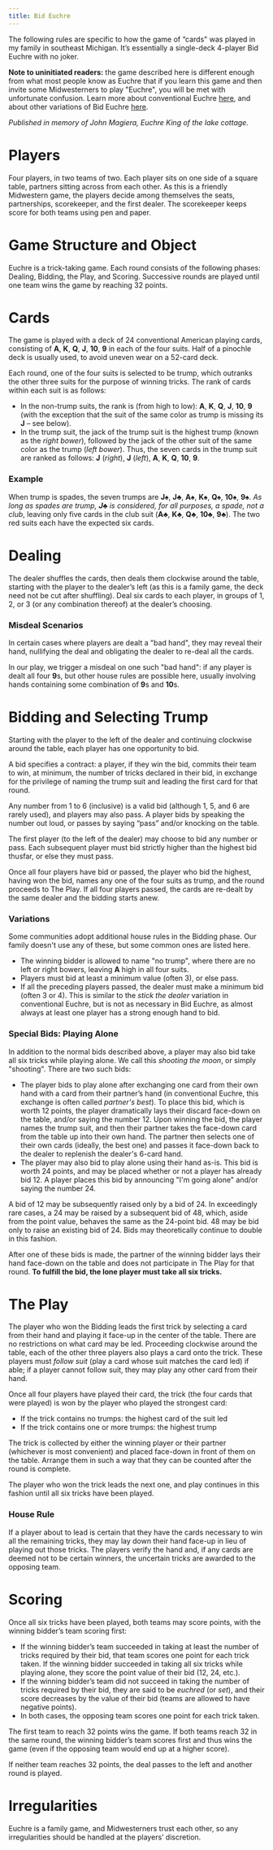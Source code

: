 ```yaml
---
title: Bid Euchre
---
```


The following rules are specific to how the game of “cards" was played in my family in southeast
Michigan. It’s essentially a single-deck 4-player Bid Euchre with no joker.

**Note to uninitiated readers:** the game described here is different enough from what most people
know as Euchre that if you learn this game and then invite some Midwesterners to play "Euchre", you
will be met with unfortunate confusion. Learn more about conventional Euchre
[here](https://www.pagat.com/euchre/euchre.html), and about other variations of Bid Euchre
[here](https://www.pagat.com/euchre/bideuch.html).

_Published in memory of John Magiera, Euchre King of the lake cottage._

# Players

Four players, in two teams of two. Each player sits on one side of a square table, partners sitting
across from each other. As this is a friendly Midwestern game, the players decide among themselves
the seats, partnerships, scorekeeper, and the first dealer. The scorekeeper keeps score for both
teams using pen and paper.

# Game Structure and Object

Euchre is a trick-taking game. Each round consists of the following phases: Dealing, Bidding, the
Play, and Scoring. Successive rounds are played until one team wins the game by reaching 32 points.

# Cards

The game is played with a deck of 24 conventional American playing cards, consisting of **A**,
**K**, **Q**, **J**, **10**, **9** in each of the four suits. Half of a pinochle deck is usually
used, to avoid uneven wear on a 52-card deck.

Each round, one of the four suits is selected to be trump, which outranks the other three suits for
the purpose of winning tricks. The rank of cards within each suit is as follows:

- In the non-trump suits, the rank is (from high to low): **A**, **K**, **Q**, **J**, **10**, **9**
  (with the exception that the suit of the same color as trump is missing its **J** – see below).
- In the trump suit, the jack of the trump suit is the highest trump (known as the _right bower_),
  followed by the jack of the other suit of the same color as the trump (_left bower_). Thus, the
  seven cards in the trump suit are ranked as follows: **J** (_right_), **J** (_left_), **A**,
  **K**, **Q**, **10**, **9**.

### Example

When trump is spades, the seven trumps are **J**♠︎, **J**♣︎, **A**♠︎, **K**♠︎, **Q**♠︎, **10**♠︎,
**9**♠︎. _As long as spades are trump, **J**♣︎ is considered, for all purposes, a spade, not a
club_, leaving only five cards in the club suit (**A**♣︎, **K**♣︎, **Q**♣︎, **10**♣︎, **9**♣︎). The
two red suits each have the expected six cards.

# Dealing

The dealer shuffles the cards, then deals them clockwise around the table, starting with the player
to the dealer’s left (as this is a family game, the deck need not be cut after shuffling). Deal six cards to each player, in groups of 1, 2, or 3 (or any combination thereof) at the
dealer’s choosing.

### Misdeal Scenarios

In certain cases where players are dealt a "bad hand", they may reveal their hand, nullifying the
deal and obligating the dealer to re-deal all the cards.

In our play, we trigger a misdeal on one such "bad hand": if any player is dealt all four **9**s,
but other house rules are possible here, usually involving hands containing some combination of
**9**s and **10**s.

# Bidding and Selecting Trump

Starting with the player to the left of the dealer and continuing clockwise around the table, each
player has one opportunity to bid.

A bid specifies a contract: a player, if they win the bid, commits their team to win, at minimum,
the number of tricks declared in their bid, in exchange for the privilege of naming the trump suit
and leading the first card for that round.

Any number from 1 to 6 (inclusive) is a valid bid (although 1, 5, and 6 are rarely used), and
players may also pass. A player bids by speaking the number out loud, or passes by saying “pass”
and/or knocking on the table.

The first player (to the left of the dealer) may choose to bid any number or pass. Each subsequent
player must bid strictly higher than the highest bid thusfar, or else they must pass.

Once all four players have bid or passed, the player who bid the highest, having won the bid, names
any one of the four suits as trump, and the round proceeds to The Play. If all four players passed,
the cards are re-dealt by the same dealer and the bidding starts anew.

### Variations

Some communities adopt additional house rules in the Bidding phase. Our family doesn't use any of
these, but some common ones are listed here.

- The winning bidder is allowed to name "no trump", where there are no left or right bowers, leaving
  **A** high in all four suits.
- Players must bid at least a minimum value (often 3), or else pass.
- If all the preceding players passed, the dealer must make a minimum bid (often 3 or 4). This is
  similar to the _stick the dealer_ variation in conventional Euchre, but is not as necessary in Bid
  Euchre, as almost always at least one player has a strong enough hand to bid.

### Special Bids: Playing Alone

In addition to the normal bids described above, a player may also bid take all six tricks while
playing alone. We call this _shooting the moon_, or simply "shooting". There are two such bids:

- The player bids to play alone after exchanging one card from their own hand with a card from their
  partner’s hand (in conventional Euchre, this exchange is often called _partner's best_). To place
  this bid, which is worth 12 points, the player dramatically lays their discard face-down on the
  table, and/or saying the number 12. Upon winning the bid, the player names the trump suit, and
  then their partner takes the face-down card from the table up into their own hand. The partner
  then selects one of their own cards (ideally, the best one) and passes it face-down back to the
  dealer to replenish the dealer's 6-card hand.
- The player may also bid to play alone using their hand as-is. This bid is worth 24 points, and may
  be placed whether or not a player has already bid 12. A player places this bid by announcing "I'm
  going alone" and/or saying the number 24.

A bid of 12 may be subsequently raised only by a bid of 24. In exceedingly rare cases, a 24 may be
raised by a subsequent bid of 48, which, aside from the point value, behaves the same as the
24-point bid. 48 may be bid only to raise an existing bid of 24. Bids may theoretically continue to
double in this fashion.

After one of these bids is made, the partner of the winning bidder lays their hand face-down on the
table and does not participate in The Play for that round. **To fulfill the bid, the lone player
must take all six tricks.**

# The Play

The player who won the Bidding leads the first trick by selecting a card from their hand and playing
it face-up in the center of the table. There are no restrictions on what card may be led. Proceeding
clockwise around the table, each of the other three players also plays a card onto the trick. These
players must _follow suit_ (play a card whose suit matches the card led) if able; if a player cannot
follow suit, they may play any other card from their hand.

Once all four players have played their card, the trick (the four cards that were played) is won by
the player who played the strongest card:

- If the trick contains no trumps: the highest card of the suit led
- If the trick contains one or more trumps: the highest trump

The trick is collected by either the winning player or their partner (whichever is most convenient)
and placed face-down in front of them on the table. Arrange them in such a way that they can be
counted after the round is complete.

The player who won the trick leads the next one, and play continues in this fashion until all six
tricks have been played.

### House Rule

If a player about to lead is certain that they have the cards necessary to win all the remaining
tricks, they may lay down their hand face-up in lieu of playing out those tricks. The players verify
the hand and, if any cards are deemed not to be certain winners, the uncertain tricks are awarded to
the opposing team.

# Scoring

Once all six tricks have been played, both teams may score points, with the winning bidder’s
team scoring first:

- If the winning bidder’s team succeeded in taking at least the number of tricks required by their
  bid, that team scores one point for each trick taken. If the winning bidder succeeded in taking
  all six tricks while playing alone, they score the point value of their bid (12, 24, etc.).
- If the winning bidder’s team did not succeed in taking the number of tricks required by their bid,
  they are said to be _euchred_ (or _set_), and their score decreases by the value of their bid
  (teams are allowed to have negative points).
- In both cases, the opposing team scores one point for each trick taken.

The first team to reach 32 points wins the game. If both teams reach 32 in the same round, the
winning bidder’s team scores first and thus wins the game (even if the opposing team would end up at
a higher score).

If neither team reaches 32 points, the deal passes to the left and another round is played.

# Irregularities

Euchre is a family game, and Midwesterners trust each other, so any irregularities should be handled
at the players’ discretion.
